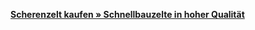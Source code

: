 [**Scherenzelt kaufen » Schnellbauzelte in hoher Qualität**](https://www.jalousiescout.de/pavillon-partyzelt/faltpavillon/premium-plus-3x3m-t2-f2-weiss.html)